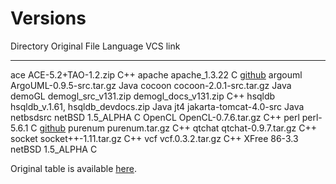 # Versions

  Directory      Original File                              Language   VCS link
  -------------- ------------------------------------------ ---------- ---------
  ace            ACE-5.2+TAO-1.2.zip                        C++
  apache         apache_1.3.22                              C          [github](https://github.com/apache/httpd/commit/87db9d4ddf)
  argouml        ArgoUML-0.9.5-src.tar.gz                   Java
  cocoon         cocoon-2.0.1-src.tar.gz                    Java
  demoGL         demogl_src_v131.zip demogl_docs_v131.zip   C++
  hsqldb         hsqldb_v.1.61, hsqldb_devdocs.zip          Java
  jt4            jakarta-tomcat-4.0-src                     Java
  netbsdsrc      netBSD 1.5_ALPHA                           C
  OpenCL         OpenCL-0.7.6.tar.gz                        C++
  perl           perl-5.6.1                                 C          [github](https://github.com/Perl/perl5/tree/perl-5.6.1)
  purenum        purenum.tar.gz                             C++
  qtchat         qtchat-0.9.7.tar.gz                        C++
  socket         socket++-1.11.tar.gz                       C++
  vcf            vcf.0.3.2.tar.gz                           C++
  XFree 86-3.3   netBSD 1.5_ALPHA                           C

Original table is available [here](https://www.spinellis.gr/codereading/source.html).

